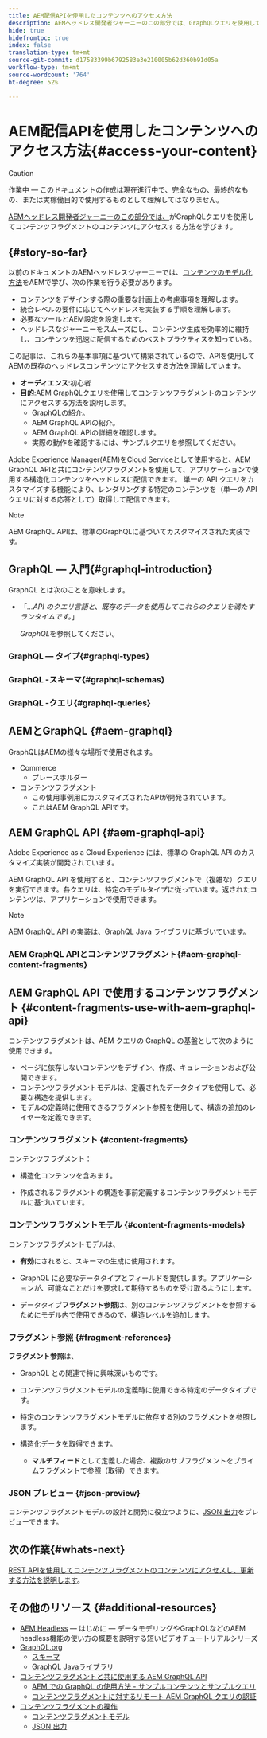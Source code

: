 ```yaml
---
title: AEM配信APIを使用したコンテンツへのアクセス方法
description: AEMヘッドレス開発者ジャーニーのこの部分では、GraphQLクエリを使用してコンテンツフラグメントのコンテンツにアクセスする方法を説明します。
hide: true
hidefromtoc: true
index: false
translation-type: tm+mt
source-git-commit: d17583399b6792583e3e210005b62d360b91d05a
workflow-type: tm+mt
source-wordcount: '764'
ht-degree: 52%

---
```



# AEM配信APIを使用したコンテンツへのアクセス方法{#access-your-content}

>[!CAUTION]
>
>作業中 — このドキュメントの作成は現在進行中で、完全なもの、最終的なもの、または実稼働目的で使用するものとして理解してはなりません。

[AEMヘッドレス開発者ジャーニーのこの部分では、](#overview.md)がGraphQLクエリを使用してコンテンツフラグメントのコンテンツにアクセスする方法を学びます。

## {#story-so-far}

以前のドキュメントのAEMヘッドレスジャーニーでは、[コンテンツのモデル化方法](model-your-content.md)をAEMで学び、次の作業を行う必要があります。

* コンテンツをデザインする際の重要な計画上の考慮事項を理解します。
* 統合レベルの要件に応じてヘッドレスを実装する手順を理解します。
* 必要なツールとAEM設定を設定します。
* ヘッドレスなジャーニーをスムーズにし、コンテンツ生成を効率的に維持し、コンテンツを迅速に配信するためのベストプラクティスを知っている。

この記事は、これらの基本事項に基づいて構築されているので、APIを使用してAEMの既存のヘッドレスコンテンツにアクセスする方法を理解しています。

* **オーディエンス**:初心者
* **目的**:AEM GraphQLクエリを使用してコンテンツフラグメントのコンテンツにアクセスする方法を説明します。
   * GraphQLの紹介。
   * AEM GraphQL APIの紹介。
   * AEM GraphQL APIの詳細を確認します。
   * 実際の動作を確認するには、サンプルクエリを参照してください。

Adobe Experience Manager(AEM)をCloud Serviceとして使用すると、AEM GraphQL APIと共にコンテンツフラグメントを使用して、アプリケーションで使用する構造化コンテンツをヘッドレスに配信できます。 単一の API クエリをカスタマイズする機能により、レンダリングする特定のコンテンツを（単一の API クエリに対する応答として）取得して配信できます。

>[!NOTE]
>AEM GraphQL APIは、標準のGraphQLに基づいてカスタマイズされた実装です。

## GraphQL — 入門{#graphql-introduction}

GraphQL とは次のことを意味します。

* 「*...API のクエリ言語と、既存のデータを使用してこれらのクエリを満たすランタイムです。*」

   *GraphQL*&#x200B;を参照してください。

### GraphQL — タイプ{#graphql-types}

### GraphQL -スキーマ{#graphql-schemas}

### GraphQL -クエリ{#graphql-queries}

## AEMとGraphQL {#aem-graphql}

GraphQLはAEMの様々な場所で使用されます。

* Commerce
   * プレースホルダー
* コンテンツフラグメント
   * この使用事例用にカスタマイズされたAPIが開発されています。
   * これはAEM GraphQL APIです。

## AEM GraphQL API {#aem-graphql-api}

Adobe Experience as a Cloud Experience には、標準の GraphQL API のカスタマイズ実装が開発されています。

AEM GraphQL API を使用すると、コンテンツフラグメントで（複雑な）クエリを実行できます。各クエリは、特定のモデルタイプに従っています。返されたコンテンツは、アプリケーションで使用できます。

>[!NOTE]
>
>AEM GraphQL API の実装は、GraphQL Java ライブラリに基づいています。

### AEM GraphQL APIとコンテンツフラグメント{#aem-graphql-content-fragments}

## AEM GraphQL API で使用するコンテンツフラグメント {#content-fragments-use-with-aem-graphql-api}

コンテンツフラグメントは、AEM クエリの GraphQL の基盤として次のように使用できます。

* ページに依存しないコンテンツをデザイン、作成、キュレーションおよび公開できます。
* コンテンツフラグメントモデルは、定義されたデータタイプを使用して、必要な構造を提供します。
* モデルの定義時に使用できるフラグメント参照を使用して、構造の追加のレイヤーを定義できます。

### コンテンツフラグメント {#content-fragments}

コンテンツフラグメント：

* 構造化コンテンツを含みます。

* 作成されるフラグメントの構造を事前定義するコンテンツフラグメントモデルに基づいています。

### コンテンツフラグメントモデル {#content-fragments-models}

コンテンツフラグメントモデルは、

* **有効**&#x200B;にされると、スキーマの生成に使用されます。

* GraphQL に必要なデータタイプとフィールドを提供します。アプリケーションが、可能なことだけを要求して期待するものを受け取るようにします。

* データタイプ&#x200B;**フラグメント参照**&#x200B;は、別のコンテンツフラグメントを参照するためにモデル内で使用できるので、構造レベルを追加します。

### フラグメント参照 {#fragment-references}

**フラグメント参照**&#x200B;は、

* GraphQL との関連で特に興味深いものです。

* コンテンツフラグメントモデルの定義時に使用できる特定のデータタイプです。

* 特定のコンテンツフラグメントモデルに依存する別のフラグメントを参照します。

* 構造化データを取得できます。

   * **マルチフィード**&#x200B;として定義した場合、複数のサブフラグメントをプライムフラグメントで参照（取得）できます。

### JSON プレビュー {#json-preview}

コンテンツフラグメントモデルの設計と開発に役立つように、[JSON 出力](/help/assets/content-fragments/content-fragments-json-preview.md)をプレビューできます。

## 次の作業{#whats-next}

[REST APIを使用してコンテンツフラグメントのコンテンツにアクセスし、更新する方法を説明します](/help/implementing/developing/headless-journey/update-your-content.md)。

## その他のリソース {#additional-resources}

* [AEM Headless](https://experienceleague.adobe.com/docs/experience-manager-learn/getting-started-with-aem-headless/graphql/overview.html?lang=ja)  — はじめに — データモデリングやGraphQLなどのAEM headless機能の使い方の概要を説明する短いビデオチュートリアルシリーズ
* [GraphQL.org](https://graphql.org)
   * [スキーマ](https://graphql.org/learn/schema/)
   * [GraphQL Javaライブラリ](https://graphql.org/code/#java)
* [コンテンツフラグメントと共に使用する AEM GraphQL API](/help/assets/content-fragments/graphql-api-content-fragments.md)
   * [AEM での GraphQL の使用方法 - サンプルコンテンツとサンプルクエリ](/help/assets/content-fragments/content-fragments-graphql-samples.md)
   * [コンテンツフラグメントに対するリモート AEM GraphQL クエリの認証](/help/assets/content-fragments/graphql-authentication-content-fragments.md)
* [コンテンツフラグメントの操作](/help/assets/content-fragments/content-fragments.md)
   * [コンテンツフラグメントモデル](/help/assets/content-fragments/content-fragments-models.md)
   * [JSON 出力](/help/assets/content-fragments/content-fragments-json-preview.md)
